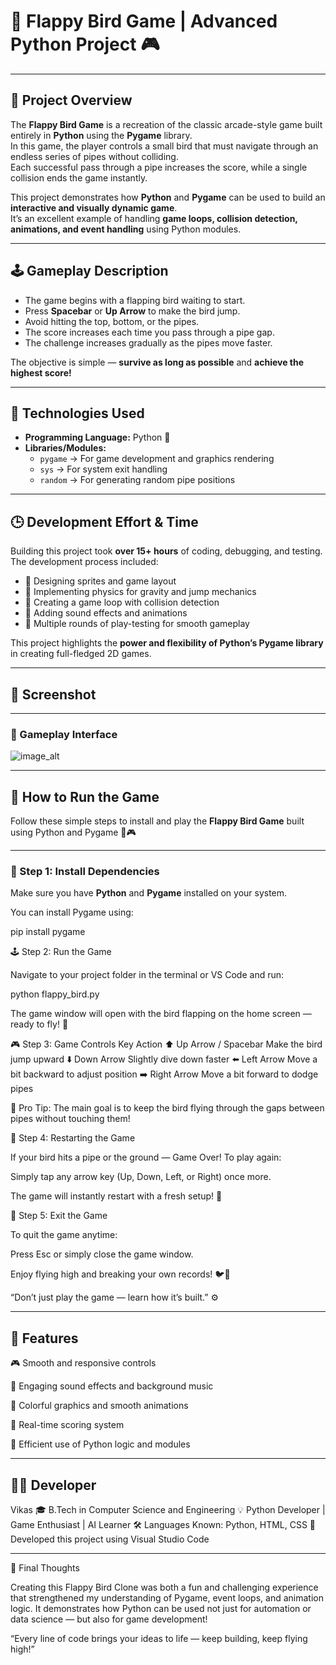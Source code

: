 # 🐤 Flappy Bird Game | Advanced Python Project 🎮

---

## 🧩 Project Overview  

The **Flappy Bird Game** is a recreation of the classic arcade-style game built entirely in **Python** using the **Pygame** library.  
In this game, the player controls a small bird that must navigate through an endless series of pipes without colliding.  
Each successful pass through a pipe increases the score, while a single collision ends the game instantly.  

This project demonstrates how **Python** and **Pygame** can be used to build an **interactive and visually dynamic game**.  
It’s an excellent example of handling **game loops, collision detection, animations, and event handling** using Python modules.  

---

## 🕹️ Gameplay Description  

- The game begins with a flapping bird waiting to start.  
- Press **Spacebar** or **Up Arrow** to make the bird jump.  
- Avoid hitting the top, bottom, or the pipes.  
- The score increases each time you pass through a pipe gap.  
- The challenge increases gradually as the pipes move faster.  

The objective is simple — **survive as long as possible** and **achieve the highest score!**

---

## 🧠 Technologies Used  

- **Programming Language:** Python 🐍  
- **Libraries/Modules:**  
  - `pygame` → For game development and graphics rendering  
  - `sys` → For system exit handling  
  - `random` → For generating random pipe positions  

---

## 🕒 Development Effort & Time  

Building this project took **over 15+ hours** of coding, debugging, and testing.  
The development process included:  
- 🎨 Designing sprites and game layout  
- 🧩 Implementing physics for gravity and jump mechanics  
- 🔄 Creating a game loop with collision detection  
- 🎵 Adding sound effects and animations  
- 🧪 Multiple rounds of play-testing for smooth gameplay  

This project highlights the **power and flexibility of Python’s Pygame library** in creating full-fledged 2D games.  

---

## 📸 Screenshot 
---
### 🐥 Gameplay Interface  
![image_alt]()



---

## 🚀 How to Run the Game

Follow these simple steps to install and play the **Flappy Bird Game** built using Python and Pygame 🐍🎮

---

### 🧩 Step 1: Install Dependencies
Make sure you have **Python** and **Pygame** installed on your system.

You can install Pygame using:

pip install pygame

🕹️ Step 2: Run the Game

Navigate to your project folder in the terminal or VS Code and run:

python flappy_bird.py


The game window will open with the bird flapping on the home screen — ready to fly! 🐥

🎮 Step 3: Game Controls
Key	Action
⬆️ Up Arrow / Spacebar	Make the bird jump upward
⬇️ Down Arrow	Slightly dive down faster
⬅️ Left Arrow	Move a bit backward to adjust position
➡️ Right Arrow	Move a bit forward to dodge pipes

🧠 Pro Tip: The main goal is to keep the bird flying through the gaps between pipes without touching them!

🔄 Step 4: Restarting the Game

If your bird hits a pipe or the ground — Game Over!
To play again:

Simply tap any arrow key (Up, Down, Left, or Right) once more.

The game will instantly restart with a fresh setup! 🎯

🏁 Step 5: Exit the Game

To quit the game anytime:

Press Esc or simply close the game window.

Enjoy flying high and breaking your own records! 🐦💨

“Don’t just play the game — learn how it’s built.” ⚙️

---

🧩 Features
---

🎮 Smooth and responsive controls

🎵 Engaging sound effects and background music

🌈 Colorful graphics and smooth animations

🧠 Real-time scoring system

💾 Efficient use of Python logic and modules

---

👨‍💻 Developer
---

Vikas
🎓 B.Tech in Computer Science and Engineering
💡 Python Developer | Game Enthusiast | AI Learner
🛠️ Languages Known: Python, HTML, CSS
📘 Developed this project using Visual Studio Code

---

🌟 Final Thoughts

Creating this Flappy Bird Clone was both a fun and challenging experience that strengthened my understanding of Pygame, event loops, and animation logic.
It demonstrates how Python can be used not just for automation or data science — but also for game development!

“Every line of code brings your ideas to life — keep building, keep flying high!”